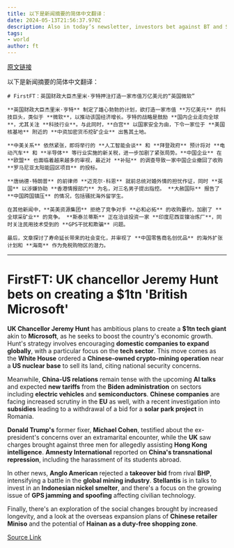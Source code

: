 ```yaml
---
title: 以下是新闻摘要的简体中文翻译：
date: 2024-05-13T21:56:37.970Z
description: Also in today’s newsletter, investors bet against BT and Saudi Arabia’s diversification plan faces reality check
tags: 
- world
author: ft
---
```


[原文链接](https://ft.com/content/8110c515-2df0-476a-a1d8-15831af4396d)

以下是新闻摘要的简体中文翻译：

```
# FirstFT：英国财政大臣杰里米·亨特押注打造一家市值万亿美元的“英国微软”

**英国财政大臣杰里米·亨特** 制定了雄心勃勃的计划，欲打造一家市值 **万亿美元** 的科技巨头，类似于 **微软**，以推动该国经济增长。亨特的战略是鼓励 **国内企业走向全球**，尤其关注 **科技行业**。与此同时，**白宫** 以国家安全为由，下令一家位于 **美国核基地** 附近的 **中资加密货币挖矿企业** 出售其土地。

**中美关系** 依然紧张，即将举行的 **人工智能会谈** 和 **拜登政府** 预计将对 **电动汽车** 和 **半导体** 等行业实施的新关税，进一步加剧了紧张局势。**中国企业** 在 **欧盟** 也面临着越来越多的审视，最近对 **补贴** 的调查导致一家中国企业撤回了收购 **罗马尼亚太阳能园区项目** 的投标。

**唐纳德·特朗普** 的前律师 **迈克尔·科恩** 就前总统对婚外情的担忧作证，同时 **英国** 以涉嫌协助 **香港情报部门** 为名，对三名男子提出指控。 **大赦国际** 报告了 **中国跨国镇压** 的情况，包括骚扰海外留学生。

在其他新闻中，**英美资源集团** 拒绝了竞争对手 **必和必拓** 的收购要约，加剧了 **全球采矿业** 的竞争。 **斯泰兰蒂斯** 正在洽谈投资一家 **印度尼西亚镍冶炼厂**，同时关注民用技术受到的 **GPS干扰和欺骗** 问题。

最后，文章探讨了寿命延长带来的社会变化，并审视了 **中国零售商名创优品** 的海外扩张计划和 **海南** 作为免税购物区的潜力。
```

---

# FirstFT: UK chancellor Jeremy Hunt bets on creating a $1tn 'British Microsoft' 

**UK Chancellor Jeremy Hunt** has ambitious plans to create a **$1tn tech giant** akin to **Microsoft**, as he seeks to boost the country's economic growth. Hunt's strategy involves encouraging **domestic companies to expand globally**, with a particular focus on the **tech sector**. This move comes as the **White House** ordered a **Chinese-owned crypto-mining operation** near a **US nuclear base** to sell its land, citing national security concerns. 

Meanwhile, **China-US relations** remain tense with the upcoming **AI talks** and expected **new tariffs** from the **Biden administration** on sectors including **electric vehicles** and **semiconductors**. **Chinese companies** are facing increased scrutiny in the **EU** as well, with a recent investigation into **subsidies** leading to a withdrawal of a bid for a **solar park project** in Romania. 

**Donald Trump's** former fixer, **Michael Cohen**, testified about the ex-president's concerns over an extramarital encounter, while the **UK** saw charges brought against three men for allegedly assisting **Hong Kong intelligence**. **Amnesty International** reported on **China's transnational repression**, including the harassment of its students abroad. 

In other news, **Anglo American** rejected a **takeover bid** from rival **BHP**, intensifying a battle in the **global mining industry**. **Stellantis** is in talks to invest in an **Indonesian nickel smelter**, and there's a focus on the growing issue of **GPS jamming and spoofing** affecting civilian technology. 

Finally, there's an exploration of the social changes brought by increased longevity, and a look at the overseas expansion plans of **Chinese retailer Miniso** and the potential of **Hainan as a duty-free shopping zone**.

[Source Link](https://ft.com/content/8110c515-2df0-476a-a1d8-15831af4396d)


